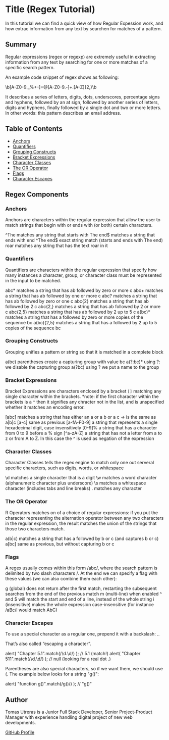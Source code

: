 # Title (Regex Tutorial)

In this tutorial we can find a quick view of how Regular Expession work, and how extrac information from any text by searchen for matches of a pattern.

## Summary

Regular expressions (regex or regexp) are extremely useful in extracting information from any text by searching for one or more matches of a specific search pattern. 

An example code snippet of regex shows as following:

\b[A-Z0-9._%+-]+@[A-Z0-9.-]+\.[A-Z]{2,}\b

It describes a series of letters, digits, dots, underscores, percentage signs and hyphens, followed by an at sign, followed by another series of letters, digits and hyphens, finally followed by a single dot and two or more letters. In other words: this pattern describes an email address.

## Table of Contents

- [Anchors](#anchors)
- [Quantifiers](#quantifiers)
- [Grouping Constructs](#grouping-constructs)
- [Bracket Expressions](#bracket-expressions)
- [Character Classes](#character-classes)
- [The OR Operator](#the-or-operator)
- [Flags](#flags)
- [Character Escapes](#character-escapes)

## Regex Components

### Anchors
Anchors are characters within the regular expression that allow the user to match strings that begin with or ends with (or both) certain characters. 

^The        matches any string that starts with The 
end$        matches a string that ends with end
^The end$   exact string match (starts and ends with The end)
roar        matches any string that has the text roar in it

### Quantifiers

Quantifiers are characters within the regular expression that specify how many instances a character, group, or character class must be represented in the input to be matched.


abc*        matches a string that has ab followed by zero or more c 
abc+        matches a string that has ab followed by one or more c
abc?        matches a string that has ab followed by zero or one c
abc{2}      matches a string that has ab followed by 2 c
abc{2,}     matches a string that has ab followed by 2 or more c
abc{2,5}    matches a string that has ab followed by 2 up to 5 c
a(bc)*      matches a string that has a followed by zero or more copies of the sequence bc
a(bc){2,5}  matches a string that has a followed by 2 up to 5 copies of the sequence bc

### Grouping Constructs
Grouping unifies a pattern or string so that it is matched in a complete block

a(bc)           parentheses create a capturing group with value bc 
a(?:bc)*        using ?: we disable the capturing group 
a(?<foo>bc)     using ?<foo> we put a name to the group 

### Bracket Expressions
Bracket Expressions are characters enclosed by a bracket `[]` matching any single character within the brackets. 
*note: if the first character within the brackets is a `^` then it signifies any chracter not in the list, and is unspecified whether it matches an encoding error. 


[abc]            matches a string that has either an a or a b or a c -> is the same as a|b|c 
[a-c]            same as previous
[a-fA-F0-9]      a string that represents a single hexadecimal digit, case insensitively 
[0-9]%           a string that has a character from 0 to 9 before a % sign
[^a-zA-Z]        a string that has not a letter from a to z or from A to Z. In this case the ^ is used as negation of the expression 

### Character Classes
Character Classes tells the regex engine to match only one out serveral specific characters, such as digits, words, or whitespace


\d         matches a single character that is a digit 
\w         matches a word character (alphanumeric character plus underscore) 
\s         matches a whitespace character (includes tabs and line breaks)
.          matches any character 

### The OR Operator

R Operators matches on of a choice of regular expressions: if you put the character representing the alternation operator between any two characters in the regular expression, the result matches the union of the strings that those two characters match.


a(b|c)     matches a string that has a followed by b or c (and captures b or c)
a[bc]      same as previous, but without capturing b or c

### Flags
A regex usually comes within this form /abc/, where the search pattern is delimited by two slash characters /. At the end we can specify a flag with these values (we can also combine them each other):

g (global) does not return after the first match, restarting the subsequent searches from the end of the previous match
m (multi-line) when enabled ^ and $ will match the start and end of a line, instead of the whole string
i (insensitive) makes the whole expression case-insensitive (for instance /aBc/i would match AbC)

### Character Escapes
To use a special character as a regular one, prepend it with a backslash: \..

That’s also called “escaping a character”.

alert( "Chapter 5.1".match(/\d\.\d/) ); // 5.1 (match!)
alert( "Chapter 511".match(/\d\.\d/) ); // null (looking for a real dot \.)

Parentheses are also special characters, so if we want them, we should use \(. The example below looks for a string "g()":

alert( "function g()".match(/g\(\)/) ); // "g()"

## Author

Tomas Utreras is a Junior Full Stack Developer, Senior Project-Product Manager with experience handling digital project of new web developments. 



[GitHub Profile](https://github.com/ttomas100)